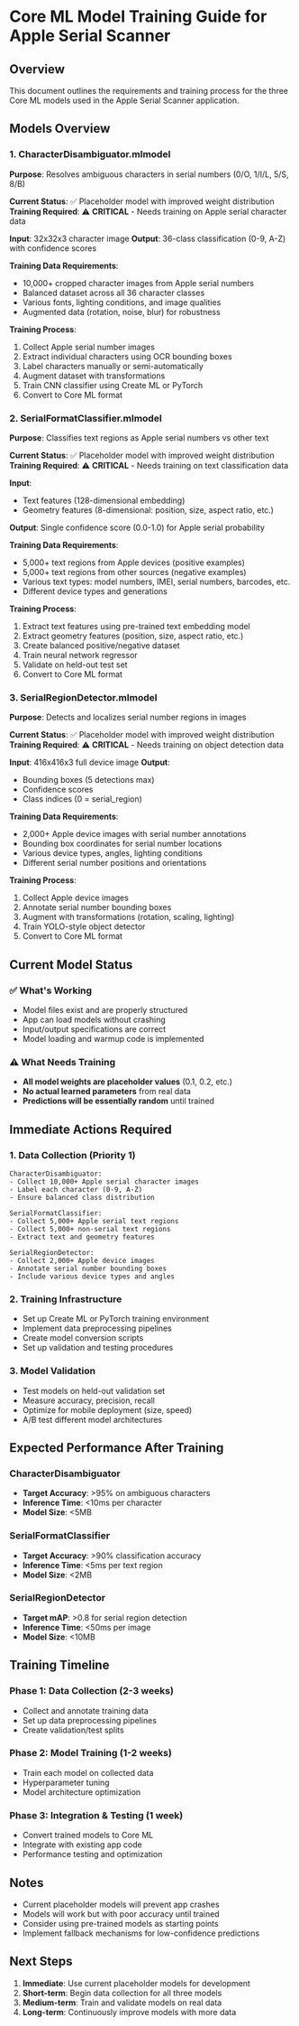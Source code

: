 # Core ML Model Training Guide for Apple Serial Scanner

## Overview
This document outlines the requirements and training process for the three Core ML models used in the Apple Serial Scanner application.

## Models Overview

### 1. CharacterDisambiguator.mlmodel
**Purpose**: Resolves ambiguous characters in serial numbers (0/O, 1/I/L, 5/S, 8/B)

**Current Status**: ✅ Placeholder model with improved weight distribution
**Training Required**: ⚠️ **CRITICAL** - Needs training on Apple serial character data

**Input**: 32x32x3 character image
**Output**: 36-class classification (0-9, A-Z) with confidence scores

**Training Data Requirements**:
- 10,000+ cropped character images from Apple serial numbers
- Balanced dataset across all 36 character classes
- Various fonts, lighting conditions, and image qualities
- Augmented data (rotation, noise, blur) for robustness

**Training Process**:
1. Collect Apple serial number images
2. Extract individual characters using OCR bounding boxes
3. Label characters manually or semi-automatically
4. Augment dataset with transformations
5. Train CNN classifier using Create ML or PyTorch
6. Convert to Core ML format

### 2. SerialFormatClassifier.mlmodel
**Purpose**: Classifies text regions as Apple serial numbers vs other text

**Current Status**: ✅ Placeholder model with improved weight distribution
**Training Required**: ⚠️ **CRITICAL** - Needs training on text classification data

**Input**: 
- Text features (128-dimensional embedding)
- Geometry features (8-dimensional: position, size, aspect ratio, etc.)

**Output**: Single confidence score (0.0-1.0) for Apple serial probability

**Training Data Requirements**:
- 5,000+ text regions from Apple devices (positive examples)
- 5,000+ text regions from other sources (negative examples)
- Various text types: model numbers, IMEI, serial numbers, barcodes, etc.
- Different device types and generations

**Training Process**:
1. Extract text features using pre-trained text embedding model
2. Extract geometry features (position, size, aspect ratio, etc.)
3. Create balanced positive/negative dataset
4. Train neural network regressor
5. Validate on held-out test set
6. Convert to Core ML format

### 3. SerialRegionDetector.mlmodel
**Purpose**: Detects and localizes serial number regions in images

**Current Status**: ✅ Placeholder model with improved weight distribution
**Training Required**: ⚠️ **CRITICAL** - Needs training on object detection data

**Input**: 416x416x3 full device image
**Output**: 
- Bounding boxes (5 detections max)
- Confidence scores
- Class indices (0 = serial_region)

**Training Data Requirements**:
- 2,000+ Apple device images with serial number annotations
- Bounding box coordinates for serial number locations
- Various device types, angles, lighting conditions
- Different serial number positions and orientations

**Training Process**:
1. Collect Apple device images
2. Annotate serial number bounding boxes
3. Augment with transformations (rotation, scaling, lighting)
4. Train YOLO-style object detector
5. Convert to Core ML format

## Current Model Status

### ✅ What's Working
- Model files exist and are properly structured
- App can load models without crashing
- Input/output specifications are correct
- Model loading and warmup code is implemented

### ⚠️ What Needs Training
- **All model weights are placeholder values** (0.1, 0.2, etc.)
- **No actual learned parameters** from real data
- **Predictions will be essentially random** until trained

## Immediate Actions Required

### 1. Data Collection (Priority 1)
```
CharacterDisambiguator:
- Collect 10,000+ Apple serial character images
- Label each character (0-9, A-Z)
- Ensure balanced class distribution

SerialFormatClassifier:
- Collect 5,000+ Apple serial text regions
- Collect 5,000+ non-serial text regions
- Extract text and geometry features

SerialRegionDetector:
- Collect 2,000+ Apple device images
- Annotate serial number bounding boxes
- Include various device types and angles
```

### 2. Training Infrastructure
- Set up Create ML or PyTorch training environment
- Implement data preprocessing pipelines
- Create model conversion scripts
- Set up validation and testing procedures

### 3. Model Validation
- Test models on held-out validation set
- Measure accuracy, precision, recall
- Optimize for mobile deployment (size, speed)
- A/B test different model architectures

## Expected Performance After Training

### CharacterDisambiguator
- **Target Accuracy**: >95% on ambiguous characters
- **Inference Time**: <10ms per character
- **Model Size**: <5MB

### SerialFormatClassifier
- **Target Accuracy**: >90% classification accuracy
- **Inference Time**: <5ms per text region
- **Model Size**: <2MB

### SerialRegionDetector
- **Target mAP**: >0.8 for serial region detection
- **Inference Time**: <50ms per image
- **Model Size**: <10MB

## Training Timeline

### Phase 1: Data Collection (2-3 weeks)
- Collect and annotate training data
- Set up data preprocessing pipelines
- Create validation/test splits

### Phase 2: Model Training (1-2 weeks)
- Train each model on collected data
- Hyperparameter tuning
- Model architecture optimization

### Phase 3: Integration & Testing (1 week)
- Convert trained models to Core ML
- Integrate with existing app code
- Performance testing and optimization

## Notes
- Current placeholder models will prevent app crashes
- Models will work but with poor accuracy until trained
- Consider using pre-trained models as starting points
- Implement fallback mechanisms for low-confidence predictions

## Next Steps
1. **Immediate**: Use current placeholder models for development
2. **Short-term**: Begin data collection for all three models
3. **Medium-term**: Train and validate models on real data
4. **Long-term**: Continuously improve models with more data